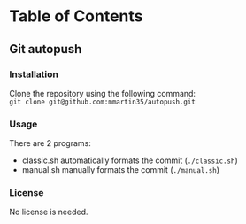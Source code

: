 # Table of Contents
## Git autopush
### Installation
Clone the repository using the following command:<br>
`git clone git@github.com:mmartin35/autopush.git`
### Usage
There are 2 programs: 
- classic.sh automatically formats the commit (`./classic.sh`)
- manual.sh manually formats the commit (`./manual.sh`)
### License
No license is needed.
